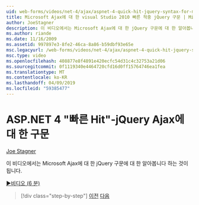 ```yaml
---
uid: web-forms/videos/net-4/ajax/aspnet-4-quick-hit-jquery-syntax-for-microsoft-ajax
title: Microsoft Ajax에 대 한 visual Studio 2010 빠른 적중 jQuery 구문 | Microsoft Docs
author: JoeStagner
description: 이 비디오에서는 Microsoft Ajax에 대 한 jQuery 구문에 대 한 알아봅니다 하는 것이 됩니다.
ms.author: riande
ms.date: 11/16/2009
ms.assetid: 997897e3-8fe2-46ca-8a86-b59dbf93e65e
msc.legacyurl: /web-forms/videos/net-4/ajax/aspnet-4-quick-hit-jquery-syntax-for-microsoft-ajax
msc.type: video
ms.openlocfilehash: 408877e8f4891e420ecfc54d31c4c32753a21d06
ms.sourcegitcommit: 0f1119340e4464720cfd16d0ff15764746ea1fea
ms.translationtype: MT
ms.contentlocale: ko-KR
ms.lasthandoff: 04/09/2019
ms.locfileid: "59385477"
---
```

# <a name="aspnet-4-quick-hit---jquery-syntax-for-microsoft-ajax"></a>ASP.NET 4 "빠른 Hit"-jQuery Ajax에 대 한 구문

[Joe Stagner](https://github.com/JoeStagner)

이 비디오에서는 Microsoft Ajax에 대 한 jQuery 구문에 대 한 알아봅니다 하는 것이 됩니다. 

[&#9654;비디오 (6 분)](https://channel9.msdn.com/Blogs/ASP-NET-Site-Videos/aspnet-4-quick-hit-jquery-syntax-for-microsoft-ajax)

> [!div class="step-by-step"]
> [이전](aspnet-4-quick-hit-the-scriptloader.md)
> [다음](aspnet-4-quick-hit-ajax-data-templates.md)
